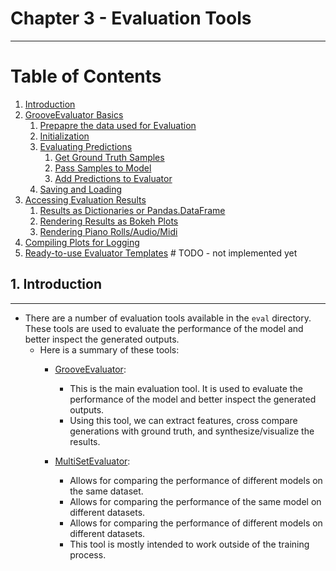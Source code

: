 # Chapter 3 - Evaluation Tools

-----

# Table of Contents
1. [Introduction](#1)
2. [GrooveEvaluator Basics](https://github.com/behzadhaki/VariationalMonotonicGrooveTransformer/blob/main/documentation/chapter3_Evaluator/1_grooveevalbasics.md#2-grooveevaluator-basics-)
   1. [Prepapre the data used for Evaluation](https://github.com/behzadhaki/VariationalMonotonicGrooveTransformer/blob/main/documentation/chapter3_Evaluator/1_grooveevalbasics.md#21-prepapre-the-data-used-for-evaluation-)
   2. [Initialization](https://github.com/behzadhaki/VariationalMonotonicGrooveTransformer/blob/main/documentation/chapter3_Evaluator/1_grooveevalbasics.md#22-initialization-)
   3. [Evaluating Predictions](https://github.com/behzadhaki/VariationalMonotonicGrooveTransformer/blob/main/documentation/chapter3_Evaluator/1_grooveevalbasics.md#23-preparing-predictions-)
      1. [Get Ground Truth Samples](https://github.com/behzadhaki/VariationalMonotonicGrooveTransformer/blob/main/documentation/chapter3_Evaluator/1_grooveevalbasics.md#231-get-ground-truth-samples--)
      2. [Pass Samples to Model](https://github.com/behzadhaki/VariationalMonotonicGrooveTransformer/blob/main/documentation/chapter3_Evaluator/1_grooveevalbasics.md#232-pass-samples-to-model-)
      3. [Add Predictions to Evaluator](https://github.com/behzadhaki/VariationalMonotonicGrooveTransformer/blob/main/documentation/chapter3_Evaluator/1_grooveevalbasics.md#233-add-predictions-to-evaluator-)
   4. [Saving and Loading](https://github.com/behzadhaki/VariationalMonotonicGrooveTransformer/blob/main/documentation/chapter3_Evaluator/1_grooveevalbasics.md#24-saving-and-loading-)  
3. [Accessing Evaluation Results](https://github.com/behzadhaki/VariationalMonotonicGrooveTransformer/blob/main/documentation/chapter3_Evaluator/2_grooveeval_standalone_usage.md#3-accessing-evaluation-results-)
   1. [Results as Dictionaries or Pandas.DataFrame](https://github.com/behzadhaki/VariationalMonotonicGrooveTransformer/blob/main/documentation/chapter3_Evaluator/2_grooveeval_standalone_usage.md#31-results-as-dictionaries-or-pandasdataframe-)
   2. [Rendering Results as Bokeh Plots](https://github.com/behzadhaki/VariationalMonotonicGrooveTransformer/blob/main/documentation/chapter3_Evaluator/2_grooveeval_standalone_usage.md#32-rendering-results-as-bokeh-plots-)
   3. [Rendering Piano Rolls/Audio/Midi](https://github.com/behzadhaki/VariationalMonotonicGrooveTransformer/blob/main/documentation/chapter3_Evaluator/2_grooveeval_standalone_usage.md#33-rendering-piano-rollsaudiomidi-)
4. [Compiling Plots for Logging](https://github.com/behzadhaki/VariationalMonotonicGrooveTransformer/blob/main/documentation/chapter3_Evaluator/2_grooveeval_standalone_usage.md#4-compiling-logging-media-)
5. [Ready-to-use Evaluator Templates](#5)       # TODO - not implemented yet
   
## 1. Introduction <a name="1"></a>

----

- There are a number of evaluation tools available in the `eval` directory. 
   These tools are used to evaluate the performance of the model and better inspect the generated outputs.
   - Here is a summary of these tools:
     - [GrooveEvaluator](#2): 
         - This is the main evaluation tool. It is used to evaluate the performance of the model and better inspect the generated outputs.
         - Using this tool, we can extract features, cross compare generations with ground truth, and synthesize/visualize the results.
 
     - [MultiSetEvaluator](#3): 
       - Allows for comparing the performance of different models on the same dataset.
       - Allows for comparing the performance of the same model on different datasets.
       - Allows for comparing the performance of different models on different datasets.
       - This tool is mostly intended to work outside of the training process.
